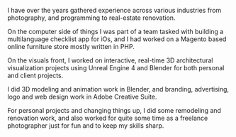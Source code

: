 I have over the years gathered experience across various industries from photography, and programming to real-estate renovation.

On the computer side of things I was part of a team tasked with building a multilanguage checklist app for iOs, and I had worked on a Magento based online furniture store mostly written in PHP.

On the visuals front, I worked on interactive, real-time 3D architectural visualization projects using Unreal Engine 4 and Blender for both personal and client projects. 

I did 3D modeling and animation work in Blender, and branding, advertising, logo and web design work in Adobe Creative Suite.

For personal projects and changing things up, I did some remodeling and renovation work, and also worked for quite some time as a freelance photographer just for fun and to keep my skills sharp.
